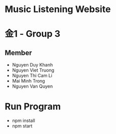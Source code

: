 # Music Listening Website

<h1> 金1 - Group 3
<h2>Member</h2>
<ul>
   <li>Nguyen Duy Khanh</li>
   <li>Nguyen Viet Truong</li>
   <li>Nguyen Thi Cam Li</li>
   <li>Mai Minh Trong</li>
   <li>Nguyen Van Quyen</li>
</ul>

<h1>Run Program</h1>
<ul>
   <li>npm install</li>
   <li>npm start</li>
</ul>
